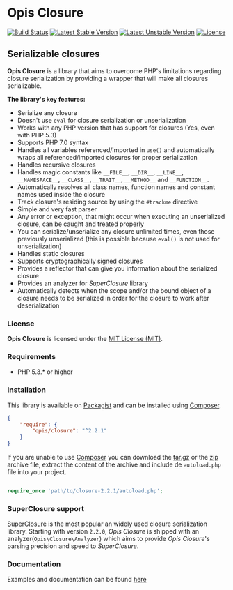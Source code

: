 Opis Closure
====================
[![Build Status](https://travis-ci.org/opis/closure.png?branch=master)](https://travis-ci.org/opis/closure)
[![Latest Stable Version](https://poser.pugx.org/opis/closure/v/stable.png)](https://packagist.org/packages/opis/closure)
[![Latest Unstable Version](https://poser.pugx.org/opis/closure/v/unstable.png)](https://packagist.org/packages/opis/closure)
[![License](https://poser.pugx.org/opis/closure/license.png)](https://packagist.org/packages/opis/closure)

Serializable closures
---------------------
**Opis Closure** is a library that aims to overcome PHP's limitations regarding closure
serialization by providing a wrapper that will make all closures serializable. 

**The library's key features:**

* Serialize any closure
* Doesn't use `eval` for closure serialization or unserialization
* Works with any PHP version that has support for closures (Yes, even with PHP 5.3)
* Supports PHP 7.0 syntax
* Handles all variables referenced/imported in `use()` and automatically wraps all referenced/imported closures for
proper serialization
* Handles recursive closures
* Handles magic constants like `__FILE__`, `__DIR__`, `__LINE__`, `__NAMESPACE__`, `__CLASS__`,
`__TRAIT__`, `__METHOD__` and `__FUNCTION__`.
* Automatically resolves all class names, function names and constant names used inside the closure
* Track closure's residing source by using the `#trackme` directive
* Simple and very fast parser
* Any error or exception, that might occur when executing an unserialized closure, can be caught and treated properly
* You can serialize/unserialize any closure unlimited times, even those previously unserialized
(this is possible because `eval()` is not used for unserialization)
* Handles static closures
* Supports cryptographically signed closures
* Provides a reflector that can give you information about the serialized closure
* Provides an analyzer for *SuperClosure* library
* Automatically detects when the scope and/or the bound object of a closure needs to be serialized
in order for the closure to work after deserialization


### License

**Opis Closure** is licensed under the [MIT License (MIT)](http://opensource.org/licenses/MIT). 

### Requirements

* PHP 5.3.* or higher

### Installation

This library is available on [Packagist](https://packagist.org/packages/opis/closure) and can be installed using [Composer](http://getcomposer.org).

```json
{
    "require": {
        "opis/closure": "^2.2.1"
    }
}
```

If you are unable to use [Composer](http://getcomposer.org) you can download the
[tar.gz](https://github.com/opis/closure/archive/2.2.1.tar.gz) or the [zip](https://github.com/opis/closure/archive/2.2.1.zip)
archive file, extract the content of the archive and include de `autoload.php` file into your project. 

```php

require_once 'path/to/closure-2.2.1/autoload.php';

```

### SuperClosure support

[SuperClosure](https://github.com/jeremeamia/super_closure) is the most 
popular an widely used closure serialization library. 
Starting with version `2.2.0`, *Opis Closure* is shipped with an analyzer(`Opis\Closure\Analyzer`)
which aims to provide *Opis Closure*'s parsing precision and speed to *SuperClosure*.

### Documentation

Examples and documentation can be found [here](http://opis.io/closure)
